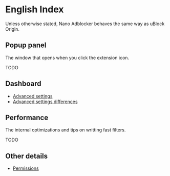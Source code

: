 # English Index

Unless otherwise stated, Nano Adblocker behaves the same way as uBlock Origin.

## Popup panel

The window that opens when you click the extension icon.

TODO

## Dashboard

* [Advanced settings](https://github.com/gorhill/uBlock/wiki/Advanced-settings)
* [Advanced settings differences](/en/AdvancedSettings.MD)

## Performance

The internal optimizations and tips on writting fast filters.

TODO

## Other details

* [Permissions](https://github.com/gorhill/uBlock/wiki/Permissions)
